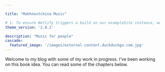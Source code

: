 ```yaml
---

title: "Makhnovtchina Music"

# 1. To ensure Netlify triggers a build on our exampleSite instance, we need to change a file in the exampleSite directory.
theme_version: '2.8.2'

description: "Music for people"
cascade:
  featured_image: '/images/external-content.duckduckgo.com.jpg'
---
```

Welcome to my blog with some of my work in progress. I've been working on this book idea. You can read some of the chapters below.
